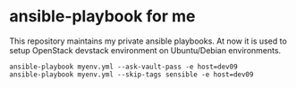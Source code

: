 ansible-playbook for me
=======================

This repository maintains my private ansible playbooks.
At now it is used to setup OpenStack devstack environment on Ubuntu/Debian environments.

    ansible-playbook myenv.yml --ask-vault-pass -e host=dev09
    ansible-playbook myenv.yml --skip-tags sensible -e host=dev09
